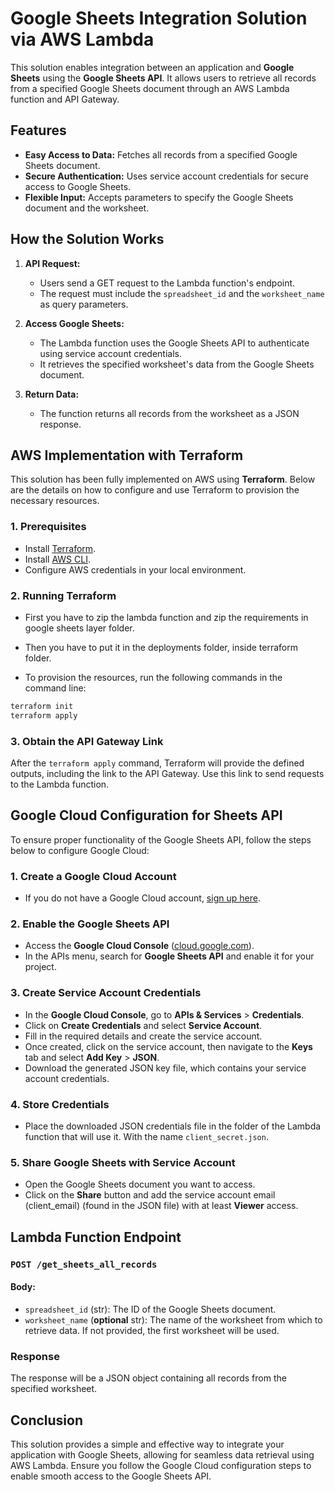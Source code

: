 # Google Sheets Integration Solution via AWS Lambda

This solution enables integration between an application and **Google Sheets** using the **Google Sheets API**. It allows users to retrieve all records from a specified Google Sheets document through an AWS Lambda function and API Gateway.

## Features

- **Easy Access to Data:** Fetches all records from a specified Google Sheets document.
- **Secure Authentication:** Uses service account credentials for secure access to Google Sheets.
- **Flexible Input:** Accepts parameters to specify the Google Sheets document and the worksheet.

## How the Solution Works

1. **API Request:**
   - Users send a GET request to the Lambda function's endpoint.
   - The request must include the `spreadsheet_id` and the `worksheet_name` as query parameters.

2. **Access Google Sheets:**
   - The Lambda function uses the Google Sheets API to authenticate using service account credentials.
   - It retrieves the specified worksheet's data from the Google Sheets document.

3. **Return Data:**
   - The function returns all records from the worksheet as a JSON response.

## AWS Implementation with Terraform

This solution has been fully implemented on AWS using **Terraform**. Below are the details on how to configure and use Terraform to provision the necessary resources.

### 1. Prerequisites
- Install [Terraform](https://www.terraform.io/downloads.html).
- Install [AWS CLI](https://aws.amazon.com/cli/).
- Configure AWS credentials in your local environment.

### 2. Running Terraform
- First you have to zip the lambda function and zip the requirements in google sheets layer folder.
- Then you have to put it in the deployments folder, inside terraform folder.

- To provision the resources, run the following commands in the command line:

```bash
terraform init
terraform apply
```

### 3. Obtain the API Gateway Link
After the `terraform apply` command, Terraform will provide the defined outputs, including the link to the API Gateway. Use this link to send requests to the Lambda function.

## Google Cloud Configuration for Sheets API

To ensure proper functionality of the Google Sheets API, follow the steps below to configure Google Cloud:

### 1. Create a Google Cloud Account
- If you do not have a Google Cloud account, [sign up here](https://cloud.google.com/).

### 2. Enable the Google Sheets API
- Access the **Google Cloud Console** ([cloud.google.com](https://cloud.google.com)).
- In the APIs menu, search for **Google Sheets API** and enable it for your project.

### 3. Create Service Account Credentials
- In the **Google Cloud Console**, go to **APIs & Services** > **Credentials**.
- Click on **Create Credentials** and select **Service Account**.
- Fill in the required details and create the service account.
- Once created, click on the service account, then navigate to the **Keys** tab and select **Add Key** > **JSON**.
- Download the generated JSON key file, which contains your service account credentials.

### 4. Store Credentials
- Place the downloaded JSON credentials file in the folder of the Lambda function that will use it. With the name `client_secret.json`.

### 5. Share Google Sheets with Service Account
- Open the Google Sheets document you want to access.
- Click on the **Share** button and add the service account email (client_email) (found in the JSON file) with at least **Viewer** access.

## Lambda Function Endpoint

### `POST /get_sheets_all_records`

#### Body:
- `spreadsheet_id` (str): The ID of the Google Sheets document.
- `worksheet_name` (**optional** str): The name of the worksheet from which to retrieve data. If not provided, the first worksheet will be used.

### Response

The response will be a JSON object containing all records from the specified worksheet.

## Conclusion

This solution provides a simple and effective way to integrate your application with Google Sheets, allowing for seamless data retrieval using AWS Lambda. Ensure you follow the Google Cloud configuration steps to enable smooth access to the Google Sheets API.
